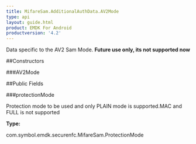 ```yaml
---
title: MifareSam.AdditionalAuthData.AV2Mode
type: api
layout: guide.html
product: EMDK For Android
productversion: '4.2'
---
```



Data specific to the AV2 Sam Mode. **Future use only, its not
 supported now**

##Constructors

###AV2Mode



##Public Fields

###protectionMode

Protection mode to be used and only PLAIN mode is supported.MAC
 and FULL is not supported

**Type:**

com.symbol.emdk.securenfc.MifareSam.ProtectionMode


